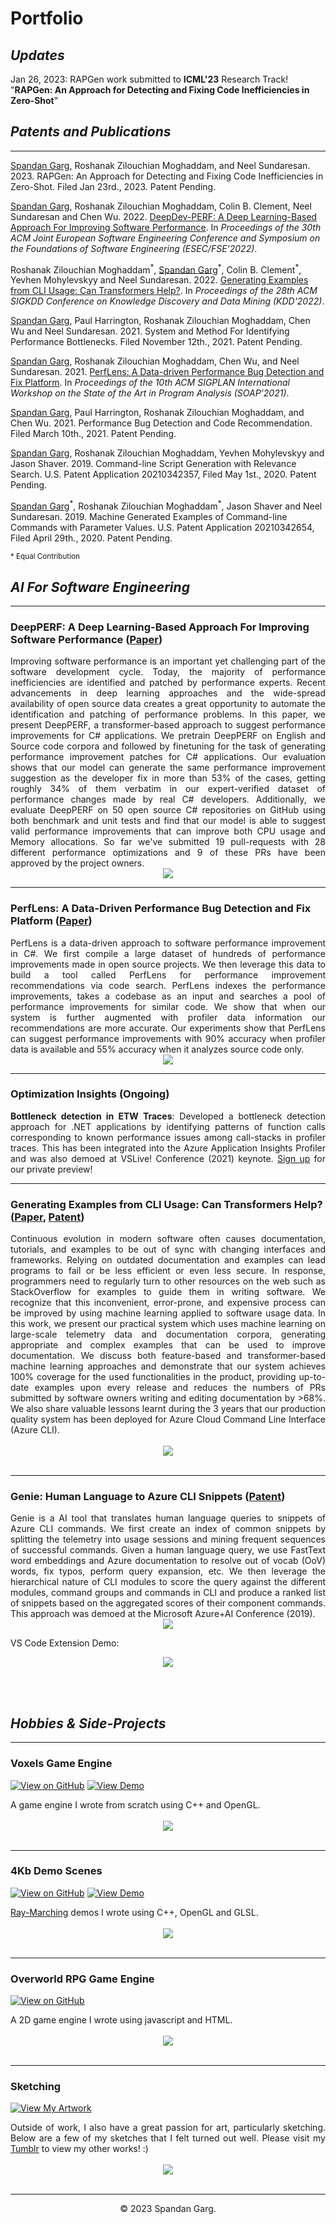 # <b>Portfolio</b>
## <b><i>Updates</i></b>
Jan 26, 2023:
 RAPGen work submitted to <b>ICML'23</b> Research Track! "<b>RAPGen: An Approach for Detecting and Fixing Code Inefficiencies in Zero-Shot</b>"

## <b><i>Patents and Publications</i></b>
---
<u>Spandan Garg</u>, Roshanak Zilouchian Moghaddam, and Neel Sundaresan. 2023. RAPGen: An Approach for Detecting and Fixing Code Inefficiencies in Zero-Shot. Filed Jan 23rd., 2023. Patent Pending.

<u>Spandan Garg</u>, Roshanak Zilouchian Moghaddam, Colin B. Clement, Neel Sundaresan and Chen Wu. 2022. <a href="https://dl.acm.org/doi/abs/10.1145/3540250.3549096">DeepDev-PERF: A Deep Learning-Based Approach For Improving Software Performance</a>. In <i>Proceedings of the 30th ACM Joint European Software Engineering Conference and Symposium on the Foundations of Software Engineering (ESEC/FSE'2022)</i>.

Roshanak Zilouchian Moghaddam<sup>\*</sup>, <u>Spandan Garg</u><sup>\*</sup>, Colin B. Clement<sup>\*</sup>, Yevhen Mohylevskyy and Neel Sundaresan. 2022. <a href="https://dl.acm.org/doi/abs/10.1145/3534678.3549983">Generating Examples from CLI Usage: Can Transformers Help?</a>. In <i>Proceedings of the 28th ACM SIGKDD Conference on Knowledge Discovery and Data Mining (KDD'2022)</i>.

<u>Spandan Garg</u>, Paul Harrington, Roshanak Zilouchian Moghaddam, Chen Wu and Neel Sundaresan. 2021. System and Method For Identifying Performance Bottlenecks. Filed November 12th., 2021. Patent Pending.

<u>Spandan Garg</u>, Roshanak Zilouchian Moghaddam, Chen Wu, and Neel Sundaresan. 2021. <a href="https://dl.acm.org/doi/10.1145/3460946.3464318">PerfLens: A Data-driven Performance Bug Detection and Fix Platform</a>. In <i>Proceedings of the 10th ACM SIGPLAN International Workshop on the State of the Art in Program Analysis (SOAP’2021)</i>.

<u>Spandan Garg</u>, Paul Harrington, Roshanak Zilouchian Moghaddam, and Chen Wu. 2021. Performance Bug Detection and Code Recommendation. Filed March 10th., 2021. Patent Pending.

<u>Spandan Garg</u>, Roshanak Zilouchian Moghaddam, Yevhen Mohylevskyy and Jason Shaver. 2019. Command-line Script Generation with Relevance Search. U.S. Patent Application 20210342357, Filed May 1st., 2020. Patent Pending.

<u>Spandan Garg</u><sup>\*</sup>, Roshanak Zilouchian Moghaddam<sup>\*</sup>, Jason Shaver and Neel Sundaresan. 2019. Machine Generated Examples of Command-line Commands with Parameter Values. U.S. Patent Application 20210342654, Filed April 29th., 2020. Patent Pending.

<sub>\* Equal Contribution</sub>
<br>

## <i><b>AI For Software Engineering</b></i>

---

### <b>DeepPERF: A Deep Learning-Based Approach For Improving Software Performance (<a href="https://dl.acm.org/doi/abs/10.1145/3540250.3549096">Paper</a>)</b>

<div style="text-align: justify">Improving software performance is an important yet challenging part of the software development cycle. Today, the majority of performance inefficiencies are identified and patched by performance experts. Recent advancements in deep learning approaches and the wide-spread availability of open source data creates a great opportunity to automate the identification and patching of performance problems. In this paper, we present DeepPERF, a transformer-based approach to suggest performance improvements for C# applications. We pretrain DeepPERF on English and Source code corpora and followed by finetuning for the task of generating performance improvement patches for C# applications. Our evaluation shows that our model can generate the same performance improvement suggestion as the developer fix in more than 53% of the cases, getting roughly 34% of them verbatim in our expert-verified dataset of performance changes made by real C# developers. Additionally, we evaluate DeepPERF on 50 open source C# repositories on GitHub using both benchmark and unit tests and find that our model is able to suggest valid performance improvements that can improve both CPU usage and Memory allocations. So far we've submitted 19 pull-requests with 28 different performance optimizations and 9 of these PRs have been approved by the project owners. </div>

<center><img src="images/DeepPERF.png"/></center>

---

### <b>PerfLens: A Data-Driven Performance Bug Detection and Fix Platform (<a href="https://dl.acm.org/doi/10.1145/3460946.3464318">Paper</a>)</b>

<div style="text-align: justify">PerfLens is a data-driven approach to software performance improvement in C#. We first compile a large dataset of hundreds of performance improvements made in open source projects. We then leverage this data to build a tool called PerfLens for performance improvement recommendations via code search. PerfLens indexes the performance improvements, takes a codebase as an input and searches a pool of performance improvements for similar code. We show that when our system is further augmented with profiler data information our recommendations are more accurate. Our experiments show that PerfLens can suggest performance improvements with 90% accuracy when profiler data is available and 55% accuracy when it analyzes source code only.</div>

<center><img src="images/PerfLensSuggestions.PNG"/></center>

---
### <b>Optimization Insights</b> (Ongoing)

<div style="text-align: justify">
<b>Bottleneck detection in ETW Traces</b>: Developed a bottleneck detection approach for .NET applications by identifying
patterns of function calls corresponding to known performance issues among call-stacks in profiler traces. This has been integrated into the Azure Application Insights Profiler and was also demoed at VSLive! Conference (2021) keynote. <a href="https://github.com/microsoft/optimization-insights">Sign up</a> for our private preview!</div>

---
### <b>Generating Examples from CLI Usage: Can Transformers Help? (<a href="https://dl.acm.org/doi/abs/10.1145/3534678.3549983">Paper</a>, <a href="https://uspto.report/patent/app/20210342654">Patent</a>)</b>

<div style="text-align: justify">Continuous evolution in modern software often causes documentation, tutorials, and examples to be out of sync with changing interfaces and frameworks. Relying on outdated documentation and examples can lead programs to fail or be less efficient or even less secure. In response, programmers need to regularly turn to other resources on the web such as StackOverflow for examples to guide them in writing software. We recognize that this inconvenient, error-prone, and expensive process can be improved by using machine learning applied to software usage data. In this work, we present our practical system which uses machine learning on large-scale telemetry data and documentation corpora, generating appropriate and complex examples that can be used to improve documentation. We discuss both feature-based and transformer-based machine learning approaches and demonstrate that our system achieves 100% coverage for the used functionalities in the product, providing up-to-date examples upon every release and reduces the numbers of PRs submitted by software owners writing and editing documentation by >68%. We also share valuable lessons learnt during the 3 years that our production quality system has been deployed for Azure Cloud Command Line Interface (Azure CLI).</div>
<br>
<center><img src="images/Aladdin.PNG"></center>
<br>


---
### <b>Genie: Human Language to Azure CLI Snippets (<a href="https://uspto.report/patent/app/20210342357">Patent</a>)</b>

<div style="text-align: justify"> Genie is a AI tool that translates human language queries to snippets of Azure CLI commands. We first create an index of common snippets by splitting the telemetry into usage sessions and mining frequent sequences of successful commands. Given a human language query, we use FastText word embeddings and Azure documentation to resolve out of vocab (OoV) words, fix typos, perform query expansion, etc. We then leverage the hierarchical nature of CLI modules to score the query against the different modules, command groups and commands in CLI and produce a ranked list of snippets based on the aggregated scores of their component commands. This approach was demoed at the Microsoft Azure+AI Conference (2019).
</div>

<center><img src="images/Genie.PNG"/></center>

VS Code Extension Demo:
<center><img src="images/GenieDemo.gif"/></center>

<br><br>
## <b><i>Hobbies & Side-Projects</i></b>
---
### <b>Voxels Game Engine</b>
[![View on GitHub](https://img.shields.io/badge/GitHub-Source_Code-blue?logo=GitHub)](https://github.com/glGarg/Voxels)
[![View Demo](https://img.shields.io/badge/YouTube-Watch_Demo-grey?logo=youtube&labelColor=FF0000)](https://www.youtube.com/watch?v=Dg3rni3DGqM&list=PLWKNAuzDDovlArNzZ5ce_5a7hCr9DGIqS&index=1&ab_channel=SpandanGarg)

<div style="text-align: justify">A game engine I wrote from scratch using C++ and OpenGL.</div>
<br>
<center><img src="images/Voxels.jpg"/></center>
<br>

---
### <b>4Kb Demo Scenes</b>

[![View on GitHub](https://img.shields.io/badge/GitHub-Source_Code-blue?logo=GitHub)](https://github.com/glGarg/4Kb-Demo-Scenes)
[![View Demo](https://img.shields.io/badge/YouTube-Watch_Demo-grey?logo=youtube&labelColor=FF0000)](https://www.youtube.com/watch?v=w7AOLJrzUCw&list=PLWKNAuzDDovlArNzZ5ce_5a7hCr9DGIqS&index=3)

<div style="text-align: justify"><a href="https://developer.nvidia.com/gpugems/gpugems2/part-i-geometric-complexity/chapter-8-pixel-displacement-mapping-distance-functions">Ray-Marching</a> demos I wrote using C++, OpenGL and GLSL.</div>
<br>
<center><img src="images/4Kb.PNG"/></center>
<br>

---
### <b>Overworld RPG Game Engine</b>

[![View on GitHub](https://img.shields.io/badge/GitHub-Source_Code-blue?logo=GitHub)](https://github.com/glGarg/OverworldRPG)

<div style="text-align: justify">A 2D game engine I wrote using javascript and HTML.</div>
<br>
<center><img src="images/prototype.gif"/></center>
<br>

---
### <b>Sketching</b>

[![View My Artwork](https://img.shields.io/badge/Tumblr-View_Artwork-grey?logo=tumblr&labelColor=blue)](https://spandangarg.tumblr.com)

<div style="text-align: justify">Outside of work, I also have a great passion for art, particularly sketching. Below are a few of my sketches that I felt turned out well. Please visit my <a href="https://spandangarg.tumblr.com">Tumblr</a> to view my other works! :)</div>
<br>
<center><img src="images/Sketches.PNG"/></center>
<br>

---
<center>© 2023 Spandan Garg.</center>
